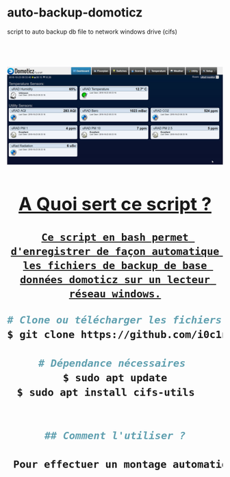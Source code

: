 # auto-backup-domoticz
script to auto backup db file to network windows drive (cifs)

<h1 align="center">
  <br>
  <a href="https://github.com/i0c1n/auto-backup-domoticz"><img src="/screen.jpg?raw=true" alt="Logo" 
 </h1>


## A Quoi sert ce script ?   
    
    Ce script en bash permet d'enregistrer de façon automatique les fichiers de backup de base données domoticz sur un lecteur réseau windows.
    
    
```bash
# Clone ou télécharger les fichiers bash 
$ git clone https://github.com/i0c1n/auto-backup-domoticz

# Dépendance nécessaires 
$ sudo apt update
$ sudo apt install cifs-utils   


## Comment l'utiliser ?
    
 Pour effectuer un montage automatique du répertoire au démarrage la commande suivante :  //192.168.0.100/domoticz-backup /mnt/backup cifs username=backup.domoticz,password=pbGpAt8865dJyd 0 0  est ajouté dans le fichier de configuration fstab dans le répertoire /etc.
    
    
